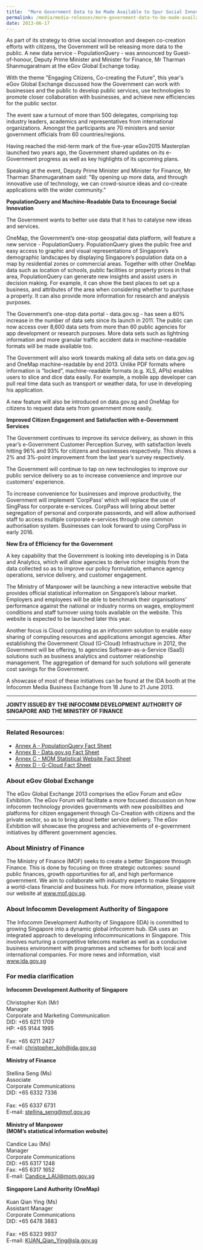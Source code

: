 ```yaml
---
title:  "More Government Data to be Made Available to Spur Social Innovation and Create Greater Public Value"
permalink: /media/media-releases/more-government-data-to-be-made-available-to-spur-social-innovation-and-create-greater-public-value
date: 2013-06-17
---
```

As part of its strategy to drive social innovation and deepen co-creation efforts with citizens, the Government will be releasing more data to the public. A new data service - PopulationQuery - was announced by Guest-of-honour, Deputy Prime Minister and Minister for Finance, Mr Tharman Shanmugaratnam at the eGov Global Exchange today.

With the theme "Engaging Citizens, Co-creating the Future", this year's eGov Global Exchange discussed how the Government can work with businesses and the public to develop public services, use technologies to promote closer collaboration with businesses, and achieve new efficiencies for the public sector.

The event saw a turnout of more than 500 delegates, comprising top industry leaders, academics and representatives from international organizations. Amongst the participants are 70 ministers and senior government officials from 60 countries/regions.

Having reached the mid-term mark of the five-year eGov2015 Masterplan launched two years ago, the Government shared updates on its e-Government progress as well as key highlights of its upcoming plans.

Speaking at the event, Deputy Prime Minister and Minister for Finance, Mr Tharman Shanmugaratnam said: "By opening up more data, and through innovative use of technology, we can crowd-source ideas and co-create applications with the wider community."

**PopulationQuery and Machine-Readable Data to Encourage Social Innovation**

The Government wants to better use data that it has to catalyse new ideas and services.

OneMap, the Government’s one-stop geospatial data platform, will feature a new service - PopulationQuery. PopulationQuery gives the public free and easy access to graphic and visual representations of Singapore’s demographic landscapes by displaying Singapore’s population data on a map by residential zones or commercial areas.  Together with other OneMap data such as location of schools, public facilities or property prices in that area, PopulationQuery can generate new insights and assist users in decision making. For example, it can show the best places to set up a business, and attributes of the area when considering whether to purchase a property. It can also provide more information for research and analysis purposes. 

The Government’s one-stop data portal - data.gov.sg - has seen a 60% increase in the number of data sets since its launch in 2011. The public can now access over 8,600 data sets from more than 60 public agencies for app development or research purposes. More data sets such as lightning information and more granular traffic accident data in machine-readable formats will be made available too.

The Government will also work towards making all data sets on data.gov.sg and OneMap machine-readable by end 2013. Unlike PDF formats where information is “locked”, machine-readable formats (e.g. XLS, APIs) enables users to slice and dice data easily. For example, a mobile app developer can pull real time data such as transport or weather data, for use in developing his application.

A new feature will also be introduced on data.gov.sg and OneMap for citizens to request data sets from government more easily.

**Improved Citizen Engagement and Satisfaction with e-Government Services**

The Government continues to improve its service delivery, as shown in this year’s e-Government Customer Perception Survey, with satisfaction levels hitting 96% and 93% for citizens and businesses respectively. This shows a 2% and 3%-point improvement from the last year’s survey respectively.

The Government will continue to tap on new technologies to improve our public service delivery so as to increase convenience and improve our customers’ experience.

To increase convenience for businesses and improve productivity, the Government will implement ‘CorpPass’ which will replace the use of SingPass for corporate e-services. CorpPass will bring about better segregation of personal and corporate passwords, and will allow authorised staff to access multiple corporate e-services through one common authorisation system. Businesses can look forward to using CorpPass in early 2016.

**New Era of Efficiency for the Government**

A key capability that the Government is looking into developing is in Data and Analytics, which will allow agencies to derive richer insights from the data collected so as to improve our policy formulation, enhance agency operations, service delivery, and customer engagement.

The Ministry of Manpower will be launching a new interactive website that provides official statistical information on Singapore’s labour market. Employers and employees will be able to benchmark their organisations’ performance against the national or industry norms on wages, employment conditions and staff turnover using tools available on the website. This website is expected to be launched later this year.

Another focus is Cloud computing as an infocomm solution to enable easy sharing of computing resources and applications amongst agencies. After establishing the Government Cloud (G-Cloud) Infrastructure in 2012, the Government will be offering, to agencies Software-as-a-Service (SaaS) solutions such as business analytics and customer relationship management. The aggregation of demand for such solutions will generate cost savings for the Government.

A showcase of most of these initiatives can be found at the IDA booth at the Infocomm Media Business Exchange from 18 June to 21 June 2013.

---

**JOINTY ISSUED BY THE INFOCOMM DEVELOPMENT AUTHORITY OF SINGAPORE AND THE MINISTRY OF FINANCE**

---

### **Related Resources:**
* [Annex A - PopulationQuery Fact Sheet](/files/media/media-releases/2013/06/AnnexApdf.pdf)
* [Annex B - Data.gov.sg Fact Sheet](/files/media/media-releases/2013/06/AnnexBpdf.pdf)
* [Annex C - MOM Statistical Website Fact Sheet](/files/media/media-releases/2013/06/AnnexCpdf.pdf)
* [Annex D - G-Cloud Fact Sheet](/files/media/media-releases/2013/06/AnnexDpdf.pdf)

### **About eGov Global Exchange**
The eGov Global Exchange 2013 comprises the eGov Forum and eGov Exhibition. The eGov Forum will facilitate a more focused discussion on how infocomm technology provides governments with new possibilities and platforms for citizen engagement through Co-Creation with citizens and the private sector, so as to bring about better service delivery. The eGov Exhibition will showcase the progress and achievements of e-government initiatives by different government agencies.

### **About Ministry of Finance**
The Ministry of Finance (MOF) seeks to create a better Singapore through Finance. This is done by focusing on three strategic outcomes: sound public finances, growth opportunities for all, and high performance government. We aim to collaborate with industry experts to make Singapore a world-class financial and business hub. For more information, please visit our website at www.mof.gov.sg.

### **About Infocomm Development Authority of Singapore**
The Infocomm Development Authority of Singapore (IDA) is committed to growing Singapore into a dynamic global infocomm hub. IDA uses an integrated approach to developing infocommunications in Singapore. This involves nurturing a competitive telecoms market as well as a conducive business environment with programmes and schemes for both local and international companies. For more news and information, visit www.ida.gov.sg

### **For media clarification**
**Infocomm Development Authority of Singapore**
<br>
<br>Christopher Koh (Mr)
<br>Manager
<br>Corporate and Marketing Communication
<br>DID: +65 6211 1709
<br>HP: +65 9144 1995  
<br>Fax: +65 6211 2427
<br>E-mail: christopher_koh@ida.gov.sg
<br>
<br>**Ministry of Finance**
<br>
<br>Stellina Seng (Ms)
<br>Associate
<br>Corporate Communications
<br>DID: +65 6332 7336  
<br>Fax: +65 6337 6731
<br>E-mail: stellina_seng@mof.gov.sg
<br>
<br>**Ministry of Manpower**
<br>**(MOM’s statistical information website)**
<br>
<br>Candice Lau (Ms)
<br>Manager
<br>Corporate Communications
<br>DID: +65 6317 1248 
<br>Fax: +65 6317 1652
<br>E-mail: Candice_LAU@mom.gov.sg
<br>
<br>**Singapore Land Authority (OneMap)**
<br>
<br>Kuan Qian Ying (Ms)
<br>Assistant Manager
<br>Corporate Communications
<br>DID: +65 6478 3883  
<br>Fax: +65 6323 9937
<br>E-mail: KUAN_Qian_Ying@sla.gov.sg
